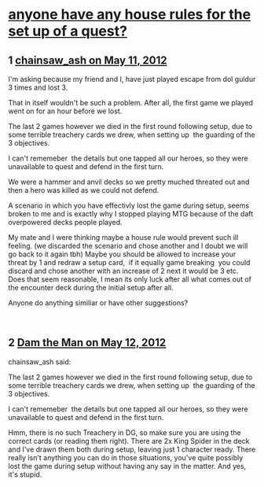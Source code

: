 # [anyone have any house rules for the set up of a quest?](https://community.fantasyflightgames.com/topic/64447-anyone-have-any-house-rules-for-the-set-up-of-a-quest/)

## 1 [chainsaw_ash on May 11, 2012](https://community.fantasyflightgames.com/topic/64447-anyone-have-any-house-rules-for-the-set-up-of-a-quest/?do=findComment&comment=629818)

I'm asking because my friend and I, have just played escape from dol guldur 3 times and lost 3.

That in itself wouldn't be such a problem. After all, the first game we played went on for an hour before we lost.

The last 2 games however we died in the first round following setup, due to some terrible treachery cards we drew, when setting up  the guarding of the 3 objectives.

I can't rememeber  the details but one tapped all our heroes, so they were unavailable to quest and defend in the first turn.

We were a hammer and anvil decks so we pretty muched threated out and then a hero was killed as we could not defend.

A scenario in which you have effectivly lost the game during setup, seems broken to me and is exactly why I stopped playing MTG because of the daft overpowered decks people played.

My mate and I were thinking maybe a house rule would prevent such ill feeling. (we discarded the scenario and chose another and I doubt we will go back to it again tbh) Maybe you should be allowed to increase your threat by 1 and redraw a setup card,  if it equally game breaking  you could discard and chose another with an increase of 2 next it would be 3 etc. Does that seem reasonable, I mean its only luck after all what comes out of the encounter deck during the initial setup after all.

Anyone do anything similiar or have other suggestions?

 

## 2 [Dam the Man on May 12, 2012](https://community.fantasyflightgames.com/topic/64447-anyone-have-any-house-rules-for-the-set-up-of-a-quest/?do=findComment&comment=629945)

chainsaw_ash said:

The last 2 games however we died in the first round following setup, due to some terrible treachery cards we drew, when setting up  the guarding of the 3 objectives.

I can't rememeber  the details but one tapped all our heroes, so they were unavailable to quest and defend in the first turn.

Hmm, there is no such Treachery in DG, so make sure you are using the correct cards (or reading them right). There are 2x King Spider in the deck and I've drawn them both during setup, leaving just 1 character ready. There really isn't anything you can do in those situations, you've quite possibly lost the game during setup without having any say in the matter. And yes, it's stupid.

